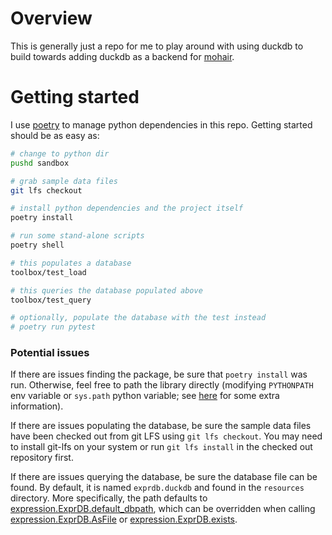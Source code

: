 # Overview

This is generally just a repo for me to play around with using duckdb to build towards
adding duckdb as a backend for [mohair][repo-mohair].

# Getting started

I use [poetry][web-poetry] to manage python dependencies in this repo. Getting started
should be as easy as:

```bash
# change to python dir
pushd sandbox

# grab sample data files
git lfs checkout

# install python dependencies and the project itself
poetry install

# run some stand-alone scripts
poetry shell

# this populates a database
toolbox/test_load

# this queries the database populated above
toolbox/test_query

# optionally, populate the database with the test instead
# poetry run pytest
```

### Potential issues

If there are issues finding the package, be sure that `poetry install` was run. Otherwise,
feel free to path the library directly (modifying `PYTHONPATH` env variable or `sys.path`
python variable; see [here][web-pypath] for some extra information).

If there are issues populating the database, be sure the sample data files have been
checked out from git LFS using `git lfs checkout`. You may need to install git-lfs on your
system or run `git lfs install` in the checked out repository first.

If there are issues querying the database, be sure the database file can be found. By
default, it is named `exprdb.duckdb` and found in the `resources` directory. More
specifically, the path defaults to [expression.ExprDB.default_dbpath][src-exprdb-dbpath],
which can be overridden when calling [expression.ExprDB.AsFile][src-exprdb-asfile] or
[expression.ExprDB.exists][src-exprdb-exists].


<!-- Resources -->
[repo-mohair]:       https://github.com/drin/mohair
[src-exprdb-dbpath]: https://github.com/drin/sandbox-duckdb/blob/mainline/sandbox/sandbox/expression.py#L94
[src-exprdb-asfile]: https://github.com/drin/sandbox-duckdb/blob/mainline/sandbox/sandbox/expression.py#L101-L104
[src-exprdb-exists]: https://github.com/drin/sandbox-duckdb/blob/mainline/sandbox/sandbox/expression.py#L106-L109

[web-poetry]:        https://python-poetry.org/
[web-pypath]:        https://www.devdungeon.com/content/python-import-syspath-and-pythonpath-tutorial#toc-5
